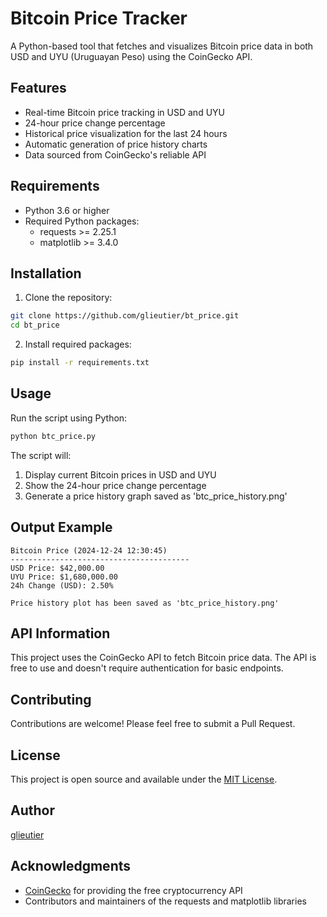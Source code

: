 # Bitcoin Price Tracker

A Python-based tool that fetches and visualizes Bitcoin price data in both USD and UYU (Uruguayan Peso) using the CoinGecko API.

## Features

- Real-time Bitcoin price tracking in USD and UYU
- 24-hour price change percentage
- Historical price visualization for the last 24 hours
- Automatic generation of price history charts
- Data sourced from CoinGecko's reliable API

## Requirements

- Python 3.6 or higher
- Required Python packages:
  - requests >= 2.25.1
  - matplotlib >= 3.4.0

## Installation

1. Clone the repository:
```bash
git clone https://github.com/glieutier/bt_price.git
cd bt_price
```

2. Install required packages:
```bash
pip install -r requirements.txt
```

## Usage

Run the script using Python:
```bash
python btc_price.py
```

The script will:
1. Display current Bitcoin prices in USD and UYU
2. Show the 24-hour price change percentage
3. Generate a price history graph saved as 'btc_price_history.png'

## Output Example

```
Bitcoin Price (2024-12-24 12:30:45)
----------------------------------------
USD Price: $42,000.00
UYU Price: $1,680,000.00
24h Change (USD): 2.50%

Price history plot has been saved as 'btc_price_history.png'
```

## API Information

This project uses the CoinGecko API to fetch Bitcoin price data. The API is free to use and doesn't require authentication for basic endpoints.

## Contributing

Contributions are welcome! Please feel free to submit a Pull Request.

## License

This project is open source and available under the [MIT License](https://opensource.org/licenses/MIT).

## Author

[glieutier](https://github.com/glieutier)

## Acknowledgments

- [CoinGecko](https://www.coingecko.com/) for providing the free cryptocurrency API
- Contributors and maintainers of the requests and matplotlib libraries